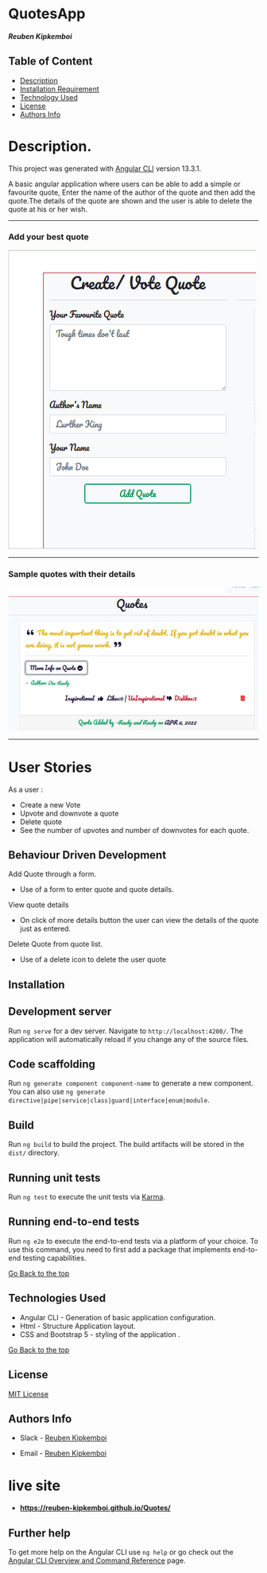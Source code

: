 # QuotesApp

##### Reuben Kipkemboi 

## Table of Content

+ [Description](#description)
+ [Installation Requirement](#installation)
+ [Technology Used](#technologies-used)
+ [License](#license)
+ [Authors Info](#authors-info)

# Description.
This project was generated with [Angular CLI](https://github.com/angular/angular-cli) version 13.3.1.

A basic angular application where users can be able to add a simple or favourite quote, Enter the name of the author of the quote and then add the quote.The details of the quote are shown and the user is able to delete the quote at his or her wish.
<hr>

### **Add your best quote**

![Form to add quote](src/assets/images/formquote.png)

<hr>


### **Sample quotes with their details**

![Quotes](src/assets/images/quote.png)

<hr>

# User Stories
As a user :
* Create a new Vote
* Upvote and downvote a quote
* Delete quote
* See the number of upvotes and number of downvotes for each quote.

## Behaviour Driven Development
Add Quote through a form.

 * Use of a form to enter quote and quote details.

View quote details

* On click of more details button the user can view the details of the quote just as entered.

Delete Quote from quote list.

* Use of a delete icon to delete the user quote



## Installation
## Development server

Run `ng serve` for a dev server. Navigate to `http://localhost:4200/`. The application will automatically reload if you change any of the source files.

## Code scaffolding

Run `ng generate component component-name` to generate a new component. You can also use `ng generate directive|pipe|service|class|guard|interface|enum|module`.

## Build

Run `ng build` to build the project. The build artifacts will be stored in the `dist/` directory.

## Running unit tests

Run `ng test` to execute the unit tests via [Karma](https://karma-runner.github.io).

## Running end-to-end tests

Run `ng e2e` to execute the end-to-end tests via a platform of your choice. To use this command, you need to first add a package that implements end-to-end testing capabilities.

[Go Back to the top](#quoteapp)

## Technologies Used
* Angular CLI - Generation of basic application configuration.
* Html - Structure Application layout.
* CSS and Bootstrap 5 - styling of the application .


[Go Back to the top](#quoteapp)

## License
[MIT License](LICENSE)

## Authors Info
* Slack - [Reuben Kipkemboi]()

* Email - [Reuben Kipkemboi](https://gmail.com)

# live site
* #### https://reuben-kipkemboi.github.io/Quotes/


## Further help

To get more help on the Angular CLI use `ng help` or go check out the [Angular CLI Overview and Command Reference](https://angular.io/cli) page.

